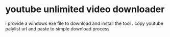 # youtube unlimited video downloader 

i provide a windows exe file to download and install the tool . 
copy youtube palylist url and paste to simple download process


